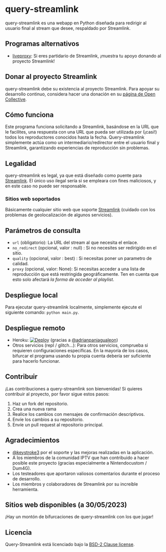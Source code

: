 # query-streamlink

query-streamlink es una webapp en Python diseñada para redirigir al usuario final al stream que desee, respaldado por Streamlink.

## Programas alternativos

- [liveproxy](https://github.com/back-to/liveproxy): Si eres partidario de Streamlink, ¡muestra tu apoyo donando al proyecto Streamlink!

## Donar al proyecto Streamlink

query-streamlink debe su existencia al proyecto Streamlink. Para apoyar su desarrollo continuo, considera hacer una donación en su [página de Open Collective](https://opencollective.com/streamlink).

## Cómo funciona

Este programa funciona solicitando a Streamlink, basándose en la URL que le facilites, una respuesta con una URL que pueda ser utilizada por (¡casi!) todos los reproductores conocidos hasta la fecha. Query-streamlink simplemente actúa como un intermediario/redirector entre el usuario final y Streamlink, garantizando experiencias de reproducción sin problemas.

## Legalidad

query-streamlink es legal, ya que está diseñado como puente para [Streamlink](https://github.com/streamlink/streamlink). El único uso ilegal sería si se empleara con fines maliciosos, y en este caso no puede ser responsable.

### Sitios web soportados

Básicamente cualquier sitio web que soporte [Streamlink](https://streamlink.github.io/plugin_matrix.html) (cuidado con los problemas de geolocalización de algunos servicios).

## Parámetros de consulta

- `url` (obligatorio): La URL del stream al que necesita el enlace.
- `no_redirect` (opcional, valor : null) : Si no necesites ser redirigido en el sitio.
- `quality` (opcional, valor : best) : Si necesitas poner un parametro de calidad.
- `proxy` (opcional, valor: None): Si necesitas acceder a una lista de reproducción que está restringida geográficamente. Ten en cuenta que esto solo afectará *la forma de acceder al playlist*.

## Despliegue local

Para ejecutar query-streamlink localmente, simplemente ejecute el siguiente comando: `python main.py`.

## Despliegue remoto

- Heroku: [![Deploy](https://www.herokucdn.com/deploy/button.svg)](https://dashboard.heroku.com/new?template=https%3A%2F%2Fgithub.com%2FBellezaEmporium%2Fquery-streamlink) (gracias a [@adrianpaniagualeon](https://github.com/adrianpaniagualeon))
- Otros servicios (repl / glitch...): Para otros servicios, comprueba si requieren configuraciones específicas. En la mayoría de los casos, bifurcar el programa usando tu propia cuenta debería ser suficiente para hacerlo funcionar.

## Contribuir

¡Las contribuciones a query-streamlink son bienvenidas! Si quieres contribuir al proyecto, por favor sigue estos pasos:

1. Haz un fork del repositorio.
2. Crea una nueva rama
3. Realice los cambios con mensajes de confirmación descriptivos.
4. Envíe los cambios a su repositorio.
5. Envíe un pull request al repositorio principal.

## Agradecimientos

- [@keystroke3](https://github.com/keystroke3) por el soporte y las mejoras realizadas en la aplicación.
- A los miembros de la comunidad IPTV que han contribuido a hacer posible este proyecto (gracias especialmente a Nintendocustom / Dum4G).
- Los testeadores que aportaron valiosos comentarios durante el proceso de desarrollo.
- Los miembros y colaboradores de Streamlink por su increíble herramienta.

## Sitios web disponibles (a 30/05/2023)

¡Hay un montón de bifurcaciones de query-streamlink con los que jugar!

## Licencia

Query-Streamlink está licenciado bajo la [BSD-2 Clause license](./LICENSE).
